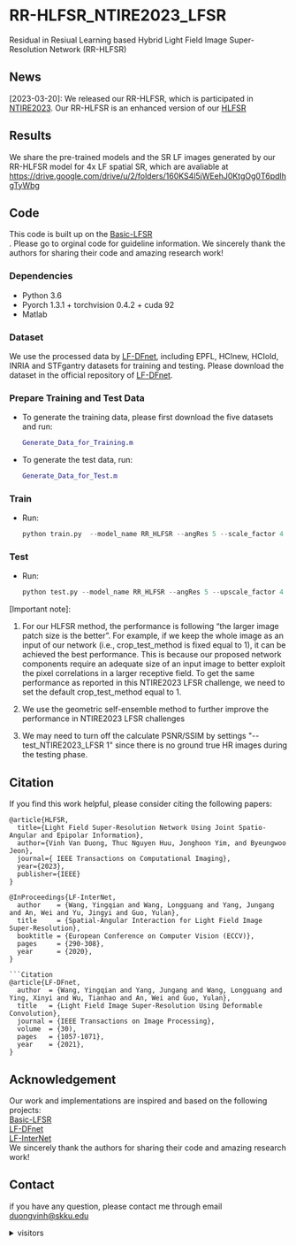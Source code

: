# RR-HLFSR_NTIRE2023_LFSR
Residual in Resiual Learning based Hybrid Light Field Image Super-Resolution Network (RR-HLFSR)
## News
[2023-03-20]: We released our RR-HLFSR, which is participated in [NTIRE2023](https://cvlai.net/ntire/2023/). Our RR-HLFSR is an enhanced version of our [HLFSR](https://github.com/duongvinh/HLFSR-SSR)


## Results
We share the pre-trained models and the SR LF images generated by our RR-HLFSR model for 4x LF spatial SR, which are avaliable at https://drive.google.com/drive/u/2/folders/160KS4l5jWEehJ0KtgOg0T6pdlhgTyWbg

## Code
This code is built up on the [Basic-LFSR](https://github.com/ZhengyuLiang24/BasicLFSR)<br>. Please go to orginal code for guideline information. We sincerely thank the authors for sharing their code and amazing research work!

### Dependencies
* Python 3.6
* Pyorch 1.3.1 + torchvision 0.4.2 + cuda 92
* Matlab

### Dataset
We use the processed data by [LF-DFnet](https://ieeexplore.ieee.org/stamp/stamp.jsp?tp=&arnumber=9286855), including EPFL, HCInew, HCIold, INRIA and STFgantry datasets for training and testing. Please download the dataset in the official repository of [LF-DFnet](https://github.com/YingqianWang/LF-DFnet).

### Prepare Training and Test Data
* To generate the training data, please first download the five datasets and run:
  ```matlab
  Generate_Data_for_Training.m
* To generate the test data, run:
  ```matlab
  Generate_Data_for_Test.m
### Train
* Run:
  ```python
  python train.py  --model_name RR_HLFSR --angRes 5 --scale_factor 4 --n_groups 10 --n_blocks 15 --channels 64  --crop_test_method 3  
### Test
* Run:
  ```python
  python test.py --model_name RR_HLFSR --angRes 5 --upscale_factor 4 --n_groups 10 --n_blocks 15 --channels 64  --crop_test_method 1 --self_ensemble True  --model_path [pre-trained dir]
  
[Important note]: 

1) For our HLFSR method, the performance is following “the larger image patch size is the better”. For example, if we keep the whole image as an input of our network (i.e., crop_test_method is fixed equal to 1), it can be achieved the best performance. This is because our proposed network components require an adequate size of an input image to better exploit the pixel correlations in a larger receptive field. To get the same performance as reported in this NTIRE2023 LFSR challenge, we need to set the default crop_test_method equal to 1.

2) We use the geometric self-ensemble method to further improve the performance in NTIRE2023 LFSR challenges

3) We may need to turn off the calculate PSNR/SSIM by settings "--test_NTIRE2023_LFSR 1" since there is no ground true HR images during the testing phase.
  
  
  
## Citation
If you find this work helpful, please consider citing the following papers:<br> 
```Citation
@article{HLFSR,
  title={Light Field Super-Resolution Network Using Joint Spatio-Angular and Epipolar Information},
  author={Vinh Van Duong, Thuc Nguyen Huu, Jonghoon Yim, and Byeungwoo Jeon},
  journal={ IEEE Transactions on Computational Imaging},
  year={2023},
  publisher={IEEE}
}
```
```Citation
@InProceedings{LF-InterNet,
  author    = {Wang, Yingqian and Wang, Longguang and Yang, Jungang and An, Wei and Yu, Jingyi and Guo, Yulan},
  title     = {Spatial-Angular Interaction for Light Field Image Super-Resolution},
  booktitle = {European Conference on Computer Vision (ECCV)},
  pages     = {290-308},
  year      = {2020},
}

```Citation
@article{LF-DFnet,
  author  = {Wang, Yingqian and Yang, Jungang and Wang, Longguang and Ying, Xinyi and Wu, Tianhao and An, Wei and Guo, Yulan},
  title   = {Light Field Image Super-Resolution Using Deformable Convolution},
  journal = {IEEE Transactions on Image Processing},
  volume  = {30),
  pages   = {1057-1071},
  year    = {2021},
}

```
## Acknowledgement
Our work and implementations are inspired and based on the following projects: <br> 
[Basic-LFSR](https://github.com/ZhengyuLiang24/BasicLFSR)<br> 
[LF-DFnet](https://github.com/YingqianWang/LF-DFnet)<br> 
[LF-InterNet](https://github.com/YingqianWang/LF-InterNet)<br>
We sincerely thank the authors for sharing their code and amazing research work!

## Contact
if you have any question, please contact me through email duongvinh@skku.edu

<details> 
<summary>visitors</summary>

![views](https://visitor-badge.glitch.me/badge?page_id=duongvinh/RR-HLFSR_NTIRE2023_LFSR)

</details> 
